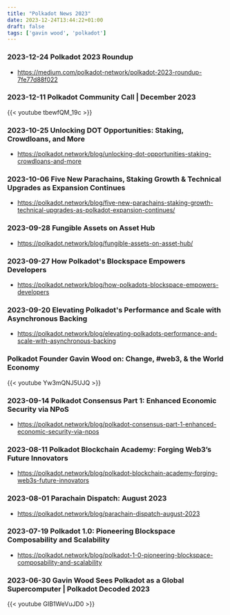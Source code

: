 ```yaml
---
title: "Polkadot News 2023"
date: 2023-12-24T13:44:22+01:00
draft: false
tags: ['gavin wood', 'polkadot']
---
```


### 2023-12-24 Polkadot 2023 Roundup
- https://medium.com/polkadot-network/polkadot-2023-roundup-7fe77d88f022

### 2023-12-11 Polkadot Community Call | December 2023
{{< youtube tbewfQM_19c >}}

### 2023-10-25 Unlocking DOT Opportunities: Staking, Crowdloans, and More
- https://polkadot.network/blog/unlocking-dot-opportunities-staking-crowdloans-and-more

### 2023-10-06 Five New Parachains, Staking Growth & Technical Upgrades as Expansion Continues
- https://polkadot.network/blog/five-new-parachains-staking-growth-technical-upgrades-as-polkadot-expansion-continues/

### 2023-09-28 Fungible Assets on Asset Hub
- https://polkadot.network/blog/fungible-assets-on-asset-hub/

### 2023-09-27 How Polkadot's Blockspace Empowers Developers
- https://polkadot.network/blog/how-polkadots-blockspace-empowers-developers

### 2023-09-20 Elevating Polkadot's Performance and Scale with Asynchronous Backing
- https://polkadot.network/blog/elevating-polkadots-performance-and-scale-with-asynchronous-backing

### Polkadot Founder Gavin Wood on: Change, #web3, & the World Economy
{{< youtube Yw3mQNJ5UJQ >}}

### 2023-09-14 Polkadot Consensus Part 1: Enhanced Economic Security via NPoS
- https://polkadot.network/blog/polkadot-consensus-part-1-enhanced-economic-security-via-npos

### 2023-08-11 Polkadot Blockchain Academy: Forging Web3’s Future Innovators
- https://polkadot.network/blog/polkadot-blockchain-academy-forging-web3s-future-innovators

### 2023-08-01 Parachain Dispatch: August 2023
- https://polkadot.network/blog/parachain-dispatch-august-2023

### 2023-07-19 Polkadot 1.0: Pioneering Blockspace Composability and Scalability
- https://polkadot.network/blog/polkadot-1-0-pioneering-blockspace-composability-and-scalability

### 2023-06-30 Gavin Wood Sees Polkadot as a Global Supercomputer | Polkadot Decoded 2023
{{< youtube GIB1WeVuJD0 >}}

